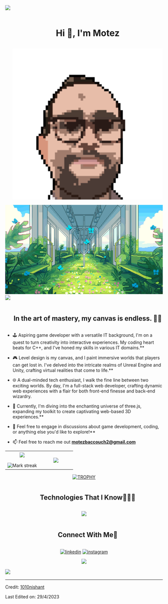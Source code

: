 
<!--horizontal divider(gradiant)-->
<img src="https://user-images.githubusercontent.com/73097560/115834477-dbab4500-a447-11eb-908a-139a6edaec5c.gif">

<!--h1 without bottom border-->
<div id="user-content-toc">
  <ul align="center">
    <summary><h1 style="display: inline-block">Hi 👋, I'm Motez</h1></summary>
  </ul>
  <ul align="center">
     <img  src="https://github.com/motez-baccouch/motez-baccouch/blob/main/motezPixel.png"
       alt="art" />
  </ul>
</div>


<!--- snake -->
<div align="center">
  <img  src="https://github.com/motez-baccouch/motez-baccouch/blob/main/tumblr_bbaf8911c18af962a969747037b9f763_217f605b_1280.gif"
       alt="art" /></a>
</div>
<img src="https://user-images.githubusercontent.com/73097560/115834477-dbab4500-a447-11eb-908a-139a6edaec5c.gif">

<!--h2 without bottom border-->
<div id="user-content-toc">
  <ul align="center">
    <summary><h2 style="display: inline-block">In the art of mastery, my canvas is endless. 🎨✨</h2></summary>
  </ul>
</div>


<!--Intro start-->
- 🕹️ Aspiring game developer with a versatile IT background, I'm on a quest to turn creativity into interactive experiences. My coding heart beats for C++, and I've honed my skills in various IT domains.**

- 🎮 Level design is my canvas, and I paint immersive worlds that players can get lost in. I've delved into the intricate realms of Unreal Engine and Unity, crafting virtual realities that come to life.**

- 🌐 A dual-minded tech enthusiast, I walk the fine line between two exciting worlds. By day, I'm a full-stack web developer, crafting dynamic web experiences with a flair for both front-end finesse and back-end wizardry.

- 🌟 Currently, I'm diving into the enchanting universe of three.js, expanding my toolkit to create captivating web-based 3D experiences.**

- 💬 Feel free to engage in discussions about game development, coding, or anything else you'd like to explore!**

- 📫 Feel free to reach me out **motezbaccouch2@gmail.com**

<!--Intro end-->



<!--- stats & Trophy (start) -->
<p align="center">
  <!--- stats (start) -->
<table align="center">
<tr border="none">
<td width="50%" align="center">
  
  <img  align="center"  src="https://github-readme-stats.vercel.app/api?username=motez-baccouch&theme=dark&show_icons=true&count_private=true" />
  <br></br>
  <img  title="🔥 Get streak stats for your profile at git.io/streak-stats" alt="Mark streak" src="https://github-readme-streak-stats.herokuapp.com/?user=motez-baccouch&theme=dark&hide_border=false" /> 
</td>

<td width="50%" align="center">

  <img  align="center"  src="https://github-readme-stats.anuraghazra1.vercel.app/api/top-langs/?username=motez-baccouch&theme=dark&hide_border=false&no-bg=true&no-frame=true&langs_count=10"/>
  
  </td>
</tr>
</table>
<!--- stats (end) -->

<!--- trophy (start) -->
<div align=center>
  <a href="https://github.com/ryo-ma/github-profile-trophy" title="Go to Source">
      <img align="center" width=84% src="https://github-profile-trophy.vercel.app/?username=motez-baccouch&theme=radical&row=1&column=7&margin-h=15&margin-w=5&no-bg=true" alt="TROPHY" />
    </a>
</div>
<!--- trophy (start) -->


</p>        
<!--- stats (end) -->


<!--h1 without bottom border-->
<div id="user-content-toc">
  <ul align="center">
    <summary><h2 style="display: inline-block">Technologies That I Know👨🏻‍💻</h2></summary>
  </ul>
</div>
<!--tech stack icons-->
<p align="center">
  <a href="https://skillicons.dev">
    <img src="https://skillicons.dev/icons?i=git,aws,azure,bootstrap,c,cpp,css,docker,ansible,dynamodb,express,sqlite,postgresql,svelte,github,html,idea,go,graphql,java,js,python,redis,linux,md,materialui,mongodb,kafka,rabbitmq,mysql,nextjs,nodejs,postman,py,react,redux,tailwind,ts,vscode&perline=14" />
  </a>
</p>


<!-- Connect with me -->
<!--h2 without bottom border-->
<div id="user-content-toc">
  <ul align="center">
    <summary><h2 style="display: inline-block">Connect With Me🤝</h2></summary>
  </ul>
</div>

<!--icons and links-->
<p align="center">
<a href="https://www.linkedin.com/in/motez-baccouch-b4aa09212" target="blank"><img align="center" src="https://user-images.githubusercontent.com/88904952/234979284-68c11d7f-1acc-4f0c-ac78-044e1037d7b0.png" alt="linkedin" height="50" width="50" /></a> 
<a href="https://www.instagram.com/hedikhemiri/" target="blank"><img align="center" src="https://user-images.githubusercontent.com/88904952/234981169-2dd1e58f-4b7e-468c-8213-034ba62156c3.png" alt="instagram" height="50" width="50" /></a>

  
</p>


<!--profile visit count-->
<div align="center">
  
[![](https://visitcount.itsvg.in/api?id=motez-baccouch&icon=3&color=6)](https://visitcount.itsvg.in)
  
</div>

<!--horizontal divider(gradiant)-->
<img src="https://user-images.githubusercontent.com/73097560/115834477-dbab4500-a447-11eb-908a-139a6edaec5c.gif">

----------------------------------------------------------------------
Credit: [1010nishant](https://github.com/1010nishant)

Last Edited on: 29/4/2023
<!--
